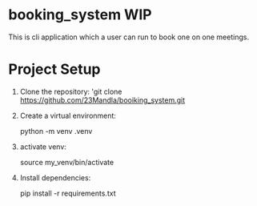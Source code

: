 # booking_system WIP

This is cli application which a user can run to book one on one meetings.

# Project Setup

1. Clone the repository:
    'git clone https://github.com/23Mandla/booiking_system.git

2. Create a virtual environment:

    python -m venv .venv

3. activate venv:

    source my_venv/bin/activate

4. Install dependencies:

    pip install -r requirements.txt
